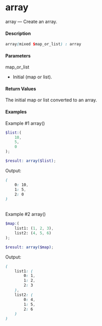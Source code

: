 # array

array — Create an array.

#### __Description__

```scss
array(mixed $map_or_list) : array
```

#### __Parameters__
map_or_list
- Initial (map or list).

#### __Return Values__
The initial map or list converted to an array.


#### __Examples__
Example #1 array()
```scss
$list:(
    10,
    5,
    0
);

$result: array($list);
```
Output:
```scss
(
    0: 10,
    1: 5,
    2: 0
)
```
\
Example #2 array()
```scss
$map:(
    list1: (1, 2, 3),
    list2: (4, 5, 6)
);

$result: array($map);
```
Output:
```scss
(
    list1: (
        0: 1,
        1: 2,
        2: 3
    ),
    list2: (
        0: 4,
        1: 5,
        2: 6
    )
)
```